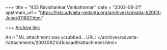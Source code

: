 +++
title = "433 Ravishankar Venkatraman"
date = "2003-06-21"
upstream_url = "https://lists.advaita-vedanta.org/archives/advaita-l/2003-June/011807.html"

+++
[Archive link](https://lists.advaita-vedanta.org/archives/advaita-l/2003-June/011807.html)

An HTML attachment was scrubbed...
URL: </archives/advaita-l/attachments/20030621/d1ceaad9/attachment.html>
